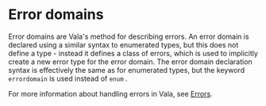 

Error domains
=============

Error domains are Vala's method for describing errors. An error domain is declared using a similar syntax to enumerated types, but this does not define a type - instead it defines a class of errors, which is used to implicitly create a new error type for the error domain. The error domain declaration syntax is effectively the same as for enumerated types, but the keyword `errordomain` is used instead of `enum` .

For more information about handling errors in Vala, see [Errors](http://wiki.gnome.org/action/show/Projects/Vala/Manual/Export/Vala/Manual/Errors#).

